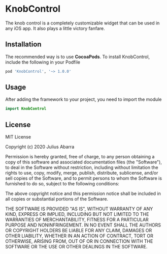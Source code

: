# KnobControl

The knob control is a completely customizable widget that can be used in any iOS app. It also plays a little victory fanfare.

## Installation
The recommended way is to use **CocoaPods**. To install KnobControl, include the following in your Podfile

```ruby
pod 'KnobControl', '~> 1.0.0'
```

## Usage

After adding the framework to your project, you need to import the module
```swift
import KnobControl
```

## License

MIT License

Copyright (c) 2020 Julius Abarra

Permission is hereby granted, free of charge, to any person obtaining a copy
of this software and associated documentation files (the "Software"), to deal
in the Software without restriction, including without limitation the rights
to use, copy, modify, merge, publish, distribute, sublicense, and/or sell
copies of the Software, and to permit persons to whom the Software is
furnished to do so, subject to the following conditions:

The above copyright notice and this permission notice shall be included in all
copies or substantial portions of the Software.

THE SOFTWARE IS PROVIDED "AS IS", WITHOUT WARRANTY OF ANY KIND, EXPRESS OR
IMPLIED, INCLUDING BUT NOT LIMITED TO THE WARRANTIES OF MERCHANTABILITY,
FITNESS FOR A PARTICULAR PURPOSE AND NONINFRINGEMENT. IN NO EVENT SHALL THE
AUTHORS OR COPYRIGHT HOLDERS BE LIABLE FOR ANY CLAIM, DAMAGES OR OTHER
LIABILITY, WHETHER IN AN ACTION OF CONTRACT, TORT OR OTHERWISE, ARISING FROM,
OUT OF OR IN CONNECTION WITH THE SOFTWARE OR THE USE OR OTHER DEALINGS IN THE
SOFTWARE.

